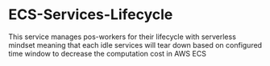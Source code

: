 # ECS-Services-Lifecycle
This service manages pos-workers for their lifecycle with serverless mindset meaning that each idle services will tear down based on configured time window to decrease the computation cost in AWS ECS

